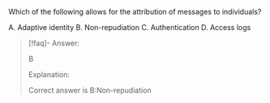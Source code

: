 
Which of the following allows for the attribution of messages to individuals? 

A. Adaptive identity 
B. Non-repudiation 
C. Authentication
D. Access logs

> [!faq]- Answer: 
> 
> B
> 
> Explanation:
> 
> Correct answer is B:Non-repudiation



